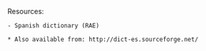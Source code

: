
Resources:

	- Spanish dictionary (RAE)

	* Also available from: http://dict-es.sourceforge.net/



